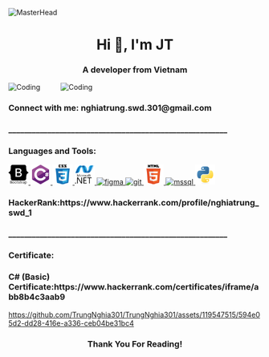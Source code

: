 ![MasterHead](https://user-images.githubusercontent.com/90236635/232446433-d5540fa2-fe28-4bb8-b929-cdb51fe61336.gif
)
<h1 align="center">Hi 👋, I'm JT</h1>
<h3 align="center">A developer from Vietnam</h3>
<img align="right" alt="Coding" width="400" src="https://media.tenor.com/YZPnGuPeZv8AAAAd/coding.gif" style="pointer-events: none;">
<img align="bottom" alt="Coding" width="400" src="https://64.media.tumblr.com/ecf12b41d4978f19e6c19b6fe2c34a61/d069bfeb4a667e08-53/s1280x1920/1fb5f3b6e48541761639ab1cce671e7e4a6b5746.gifv" style="pointer-events: none;">
<h3 align="left">Connect with me: nghiatrung.swd.301@gmail.com</h3>
<h3 align="left">________________________________________________________</h3>
<p align="left">
</p>

<h3 align="left">Languages and Tools:</h3>
<p align="left"> <a href="https://getbootstrap.com" target="_blank" rel="noreferrer"> <img src="https://raw.githubusercontent.com/devicons/devicon/master/icons/bootstrap/bootstrap-plain-wordmark.svg" alt="bootstrap" width="40" height="40"/> </a> <a href="https://www.w3schools.com/cs/" target="_blank" rel="noreferrer"> <img src="https://raw.githubusercontent.com/devicons/devicon/master/icons/csharp/csharp-original.svg" alt="csharp" width="40" height="40"/> </a> <a href="https://www.w3schools.com/css/" target="_blank" rel="noreferrer"> <img src="https://raw.githubusercontent.com/devicons/devicon/master/icons/css3/css3-original-wordmark.svg" alt="css3" width="40" height="40"/> </a> <a href="https://dotnet.microsoft.com/" target="_blank" rel="noreferrer"> <img src="https://raw.githubusercontent.com/devicons/devicon/master/icons/dot-net/dot-net-original-wordmark.svg" alt="dotnet" width="40" height="40"/> </a> <a href="https://www.figma.com/" target="_blank" rel="noreferrer"> <img src="https://www.vectorlogo.zone/logos/figma/figma-icon.svg" alt="figma" width="40" height="40"/> </a> <a href="https://git-scm.com/" target="_blank" rel="noreferrer"> <img src="https://www.vectorlogo.zone/logos/git-scm/git-scm-icon.svg" alt="git" width="40" height="40"/> </a> <a href="https://www.w3.org/html/" target="_blank" rel="noreferrer"> <img src="https://raw.githubusercontent.com/devicons/devicon/master/icons/html5/html5-original-wordmark.svg" alt="html5" width="40" height="40"/> </a> <a href="https://www.microsoft.com/en-us/sql-server" target="_blank" rel="noreferrer"> <img src="https://www.svgrepo.com/show/303229/microsoft-sql-server-logo.svg" alt="mssql" width="40" height="40"/> </a> <a href="https://www.python.org" target="_blank" rel="noreferrer"> <img src="https://raw.githubusercontent.com/devicons/devicon/master/icons/python/python-original.svg" alt="python" width="40" height="40"/> </a> </p>
<h3 align="left">HackerRank:https://www.hackerrank.com/profile/nghiatrung_swd_1</h3>
<h3 align="left">________________________________________________________</h3>
<h3 align="left"> Certificate:</h3>
<h3 align="left"> C# (Basic) Certificate:https://www.hackerrank.com/certificates/iframe/abb8b4c3aab9 </h3>


https://github.com/TrungNghia301/TrungNghia301/assets/119547515/594e05d2-dd28-416e-a336-ceb04be31bc4

<h3 align="center">Thank You For Reading!</h3>
